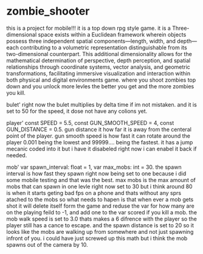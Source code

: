 # zombie_shooter
this is a project for mobile!!! 
it is a top down rpg style game. it is  a Three-dimensional space exists within a Euclidean framework wherein objects possess three independent spatial components—length, width, and depth—each contributing to a volumetric representation distinguishable from its two-dimensional counterpart. This additional dimensionality allows for the mathematical determination of perspective, depth perception, and spatial relationships through coordinate systems, vector analysis, and geometric transformations, facilitating immersive visualization and interaction within both physical and digital environments game. where you shoot zombies top down and you unlock more levles the better you get and the more zombies you kill. 

bulet' right now the bulet multiplies by delta time if im not mistaken. and it is set to 50 for the speed, it dose not have any colions yet.

player' const SPEED = 5.5, const GUN_SMOOTH_SPEED = 4, const GUN_DISTANCE = 0.5. gun distance it how far it is away from the centeral point of the player. gun smooth speed is how fast it can rotate around the player  0.001 being the lowest and 99999.... being the fastest. it has a jump mecanic coded into it but i have it disabeled right now i can enabel it back if needed.

mob'  var spawn_interval: float = 1,  var max_mobs: int = 30. the spawn interval is how fast they spawn right now being set to one because i did some mobile testing and that was the best. max mobs is the max amount of mobs that can spawn in one levle right now set to 30 but i think around 80 is when it starts geting bad fps on a phone and thats without any sprs atached to the mobs so what needs to hapen is that when ever a mob gets shot it will delete itself form the game and reduse the var for how many are on the playing feild to -1, and add one to the var scored if you kill a mob. the mob walk speed is set to 3.0 thats makes a 6 difrence with the player so the player still has a cance to escape. and the spawn distance is set to 20 so it looks like the mobs are walking up from somewhere and not just spawning infront of you. i could have just screwed up this math but i think the mob spawns out of the camera by 10.





